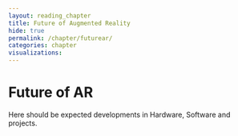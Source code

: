 ```yaml
---
layout: reading_chapter
title: Future of Augmented Reality
hide: true
permalink: /chapter/futurear/
categories: chapter
visualizations:
---
```


# Future of AR

Here should be expected developments in Hardware, Software and projects.
